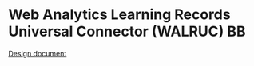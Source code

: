 # Web Analytics Learning Records Universal Connector (WALRUC) BB

[Design document](Web%20Analytics%20Learning%20Records%20Universal%20Connector%20BB%20–%20Design%20document.md)
